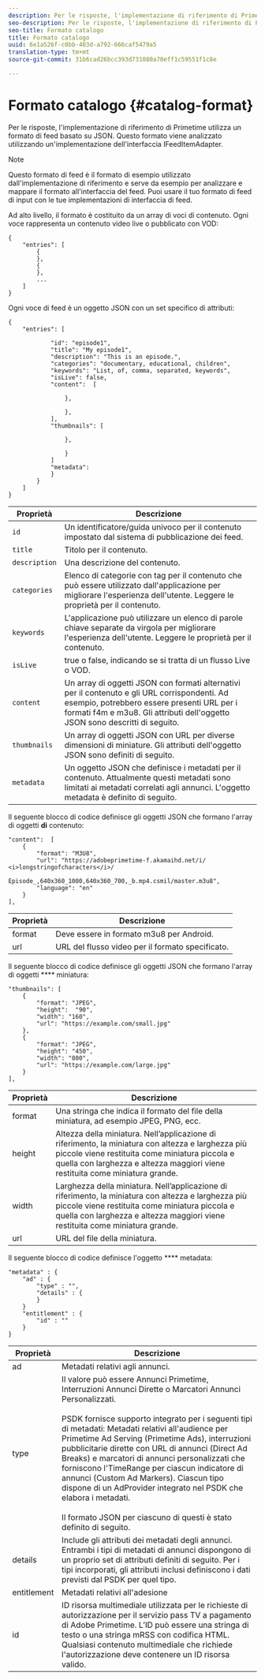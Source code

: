 ```yaml
---
description: Per le risposte, l'implementazione di riferimento di Primetime utilizza un formato di feed basato su JSON. Questo formato viene analizzato utilizzando un'implementazione dell'interfaccia IFeedItemAdapter.
seo-description: Per le risposte, l'implementazione di riferimento di Primetime utilizza un formato di feed basato su JSON. Questo formato viene analizzato utilizzando un'implementazione dell'interfaccia IFeedItemAdapter.
seo-title: Formato catalogo
title: Formato catalogo
uuid: 6e1a526f-c0bb-403d-a792-666caf5479a5
translation-type: tm+mt
source-git-commit: 31b6cad26bcc393d731080a70eff1c59551f1c8e

---
```



# Formato catalogo {#catalog-format}

Per le risposte, l&#39;implementazione di riferimento di Primetime utilizza un formato di feed basato su JSON. Questo formato viene analizzato utilizzando un&#39;implementazione dell&#39;interfaccia IFeedItemAdapter.

>[!NOTE]
>
>Questo formato di feed è il formato di esempio utilizzato dall&#39;implementazione di riferimento e serve da esempio per analizzare e mappare il formato all&#39;interfaccia del feed. Puoi usare il tuo formato di feed di input con le tue implementazioni di interfaccia di feed.

Ad alto livello, il formato è costituito da un array di voci di contenuto. Ogni voce rappresenta un contenuto video live o pubblicato con VOD:

```
{
    "entries": [
        {
        },
        {
        },
        ...
    ]
}
```

Ogni voce di feed è un oggetto JSON con un set specifico di attributi:

```
{
    "entries": [
        
            "id": "episode1",
            "title": "My episode1",
            "description": "This is an episode.",
            "categories": "documentary, educational, children",
            "keywords": "List, of, comma, separated, keywords",
            "isLive": false,
            "content":  [
                
                },
                
                },
            ],
            "thumbnails": [
                
                },
                
                }
            ]
            "metadata": 
            } 
        }
    ]
}
```

| Proprietà | Descrizione |
|---|---|
| `id` | Un identificatore/guida univoco per il contenuto impostato dal sistema di pubblicazione dei feed. |
| `title` | Titolo per il contenuto. |
| `description` | Una descrizione del contenuto. |
| `categories` | Elenco di categorie con tag per il contenuto che può essere utilizzato dall&#39;applicazione per migliorare l&#39;esperienza dell&#39;utente. Leggere le proprietà per il contenuto. |
| `keywords` | L&#39;applicazione può utilizzare un elenco di parole chiave separate da virgola per migliorare l&#39;esperienza dell&#39;utente. Leggere le proprietà per il contenuto. |
| `isLive` | true o false, indicando se si tratta di un flusso Live o VOD. |
| `content` | Un array di oggetti JSON con formati alternativi per il contenuto e gli URL corrispondenti. Ad esempio, potrebbero essere presenti URL per i formati f4m e m3u8. Gli attributi dell&#39;oggetto JSON sono descritti di seguito. |
| `thumbnails` | Un array di oggetti JSON con URL per diverse dimensioni di miniature. Gli attributi dell&#39;oggetto JSON sono definiti di seguito. |
| `metadata` | Un oggetto JSON che definisce i metadati per il contenuto. Attualmente questi metadati sono limitati ai metadati correlati agli annunci. L&#39;oggetto metadata è definito di seguito. |

Il seguente blocco di codice definisce gli oggetti JSON che formano l&#39;array di oggetti **di** contenuto:

```
"content":  [
    {
        "format": "M3U8",
        "url": "https://adobeprimetime-f.akamaihd.net/i/
<i>longstringofcharacters</i>/
                 Episode_,640x360_1000,640x360_700,_b.mp4.csmil/master.m3u8",
        "language": "en"
    }  
],
```

| Proprietà | Descrizione |
|--- |--- |
| format | Deve essere in formato m3u8 per Android. |
| url | URL del flusso video per il formato specificato. |

Il seguente blocco di codice definisce gli oggetti JSON che formano l&#39;array di oggetti **** miniatura:

```
"thumbnails": [
    {
        "format": "JPEG",
        "height":  "90",
        "width": "160",
        "url": "https://example.com/small.jpg"
    },
    {
        "format": "JPEG",
        "height": "450",
        "width": "800",
        "url": "https://example.com/large.jpg"
    }
],
```

| Proprietà | Descrizione |
|---|---|
| format | Una stringa che indica il formato del file della miniatura, ad esempio JPEG, PNG, ecc. |
| height | Altezza della miniatura. Nell’applicazione di riferimento, la miniatura con altezza e larghezza più piccole viene restituita come miniatura piccola e quella con larghezza e altezza maggiori viene restituita come miniatura grande. |
| width | Larghezza della miniatura. Nell’applicazione di riferimento, la miniatura con altezza e larghezza più piccole viene restituita come miniatura piccola e quella con larghezza e altezza maggiori viene restituita come miniatura grande. |
| url | URL del file della miniatura. |

Il seguente blocco di codice definisce l&#39;oggetto **** metadata:

```
"metadata" : {
    "ad" : {
        "type" : "",
        "details" : {
        }
    }
    "entitlement" : {
        "id" : ""
    }
}
```

| Proprietà | Descrizione |
|--- |--- |
| ad | Metadati relativi agli annunci. |
| type | Il valore può essere Annunci Primetime, Interruzioni Annunci Dirette o Marcatori Annunci Personalizzati. <br/><br/>PSDK fornisce supporto integrato per i seguenti tipi di metadati: Metadati relativi all&#39;audience per Primetime Ad Serving (Primetime Ads), interruzioni pubblicitarie dirette con URL di annunci (Direct Ad Breaks) e marcatori di annunci personalizzati che forniscono l&#39;TimeRange per ciascun indicatore di annunci (Custom Ad Markers). Ciascun tipo dispone di un AdProvider integrato nel PSDK che elabora i metadati.  <br/><br/>Il formato JSON per ciascuno di questi è stato definito di seguito. |
| details | Include gli attributi dei metadati degli annunci. Entrambi i tipi di metadati di annunci dispongono di un proprio set di attributi definiti di seguito. Per i tipi incorporati, gli attributi inclusi definiscono i dati previsti dal PSDK per quel tipo. |
| entitlement | Metadati relativi all&#39;adesione |
| id | ID risorsa multimediale utilizzata per le richieste di autorizzazione per il servizio pass TV a pagamento di Adobe Primetime. L’ID può essere una stringa di testo o una stringa mRSS con codifica HTML. Qualsiasi contenuto multimediale che richiede l&#39;autorizzazione deve contenere un ID risorsa valido. |

